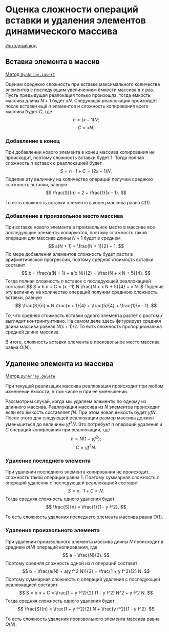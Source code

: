 # Оценка сложности операций вставки и удаления элементов динамического массива

[Исходный код](https://github.com/MaksimZh/algo/blob/master/dyn_array/dyn_array.py)

## Вставка элемента в массив
[Метод `DynArray.insert`](https://github.com/MaksimZh/algo/blob/d759ca6996458645acb5726d4dd53e6437050c6c/dyn_array/dyn_array.py#L34-L42)

Оценим среднюю сложность при вставке максимального количества элементов с последующим увеличением ёмкости массива в $x$ раз.
Пусть предыдущая реалокация только произошла, тогда ёмкость массива длины $N + 1$ будет $x N$.
Следующая реаллокация произойдёт после вставки ещё $n$ элементов и сложность копирования всего массива будет $C$,
где
$$ n = (x - 1) N; $$
$$ C = x N. $$

### Добавление в конец
При добавлении нового элемента в конец массива копирования не происходит, поэтому сложность вставки будет $1$.
Тогда полная сложность $n$ вставок с реаллокацией будет
$$ S = n \cdot 1 + C = (2 x - 1) N. $$
Поделив эту величину на количество операций получим среднюю сложность вставки, равную
$$ \frac{S}{n} = 2 + \frac{1}{x - 1}. $$

То есть сложность вставки элемента в конец массива равна $O(1)$.

### Добавление в произвольное место массива
При вставке нового элемента в произвольное место в массиве все последующие элементы копируются, поэтому сложность такой операции для массива длины $N + 1$ будет в среднем
$$ a(N + 1) = \frac{N + 1}{2} + 1. $$
По мере добавления элементов сложность будет расти в арифметической прогрессии, поэтому средняя стоимость вставки составит
$$ b = \frac{a(N + 1) + a(x N)}{2} = \frac{N + x N + 5}{4}. $$
Тогда полная сложность $n$ вставок с последующей реаллокацией составит
$$ S = b n + C = (x - 1) N \frac{N + x N + 5}{4} + x N. $
Поделив эту величину на количество операций получим среднюю сложность вставки, равную
$$ \frac{S}{n} = N \frac{x + 1}{4} + \frac{5}{4} + \frac{1}{x - 1}. $$

То, что средняя стоимость вставки одного элемента растёт с ростом $x$ выглядит контринтуитивно.
На самом деле здесь фигурирует средняя длина массива равная $N (x + 1) / 2$.
То есть сложность пропорциональна средней длине массива.

В итоге, сложность вставки элемента в произвольное место массива равна $O(N)$.

## Удаление элемента из массива
[Метод `DynArray.delete`](https://github.com/MaksimZh/algo/blob/d759ca6996458645acb5726d4dd53e6437050c6c/dyn_array/dyn_array.py#L44-L50)

При текущей реализации массива реаллокация происходит при любом изменении ёмкости, в том числе и при её уменьшении.

Рассмотрим случай, когда мы удаляем элементы по одному из длинного массива.
Реаллокация массива из $N$ элементов происходит если его ёмкость составляет $f N$.
При этом новая ёмкость будет $y f N$.
После этого для следующей реаллокации размер массива должен уменьшиться до величины $y f^2 N$.
Это потребует $n$ операций удаления и $C$ операций копирования при реаллокации, где
$$ n = N (1 - y f^2); $$
$$ C = y f^2 N. $$

### Удаление последнего элемента
При удалении последнего элемента копирования не происходит, сложность такой операции равна $1$.
Поэтому суммарная сложность $n$ операций удаления с последующей реаллокацией составит
$$ S = n \cdot 1 + C = N. $$
Тогда средняя сложность одного удаления будет
$$ \frac{S}{n} = \frac{1}{1 - y f^2}. $$

То есть сложность удаления последнего элемента массива равна $O(1)$.

### Удаление произвольного элемента
При удалении произвольного элемента массива длины $N$ происходит в среднем $a(N)$ операций копирования, где
$$ a = \frac{N}{2}. $$
Поэтому средняя сложность одной из $n$ операций составит
$$ b = \frac{a(N) + a(y f^2 N)}{2} = \frac{1 + y f^2}{2} N. $$
Поэтому суммарная сложность $n$ операций удаления с последующей реаллокацией составит
$$ S = b n + C = \frac{1 + y f^2}{2} (1 - y f^2) N^2 + y f^2 N. $$
Тогда средняя сложность одного удаления будет
$$ \frac{S}{n} = \frac{1 + y f^2}{2} N + \frac{y f^2}{1 - y f^2}. $$

То есть сложность удаления произвольного элемента массива равна $O(N)$.

